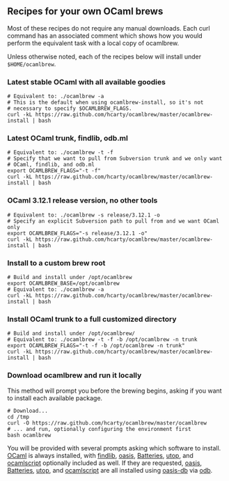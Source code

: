 ## Recipes for your own OCaml brews

Most of these recipes do not require any manual downloads.  Each curl command
has an associated comment which shows how you would perform the equivalent task
with a local copy of ocamlbrew.

Unless otherwise noted, each of the recipes below will install under
`$HOME/ocamlbrew`.

### Latest stable OCaml with all available goodies

    # Equivalent to: ./ocamlbrew -a
    # This is the default when using ocamlbrew-install, so it's not
    # necessary to specify $OCAMLBREW_FLAGS.
    curl -kL https://raw.github.com/hcarty/ocamlbrew/master/ocamlbrew-install | bash

### Latest OCaml trunk, findlib, odb.ml

    # Equivalent to: ./ocamlbrew -t -f
    # Specify that we want to pull from Subversion trunk and we only want
    # OCaml, findlib, and odb.ml
    export OCAMLBREW_FLAGS="-t -f"
    curl -kL https://raw.github.com/hcarty/ocamlbrew/master/ocamlbrew-install | bash

### OCaml 3.12.1 release version, no other tools

    # Equivalent to: ./ocamlbrew -s release/3.12.1 -o
    # Specify an explicit Subversion path to pull from and we want OCaml only
    export OCAMLBREW_FLAGS="-s release/3.12.1 -o"
    curl -kL https://raw.github.com/hcarty/ocamlbrew/master/ocamlbrew-install | bash

### Install to a custom brew root

    # Build and install under /opt/ocamlbrew
    export OCAMLBREW_BASE=/opt/ocamlbrew
    # Equivalent to: ./ocamlbrew -a
    curl -kL https://raw.github.com/hcarty/ocamlbrew/master/ocamlbrew-install | bash

### Install OCaml trunk to a full customized directory

    # Build and install under /opt/ocamlbrew/
    # Equivalent to: ./ocamlbrew -t -f -b /opt/ocamlbrew -n trunk
    export OCAMLBREW_FLAGS="-t -f -b /opt/ocamlbrew -n trunk"
    curl -kL https://raw.github.com/hcarty/ocamlbrew/master/ocamlbrew-install | bash

### Download ocamlbrew and run it locally

This method will prompt you before the brewing begins, asking if you want to
install each available package.

    # Download...
    cd /tmp
    curl -O https://raw.github.com/hcarty/ocamlbrew/master/ocamlbrew
    # ... and run, optionally configuring the environment first
    bash ocamlbrew

You will be provided with several prompts asking which software to install.
[OCaml][] is always installed, with [findlib][], [oasis][], [Batteries][],
[utop][], and [ocamlscript][] optionally included as well.  If they are
requested, [oasis][], [Batteries][], [utop][], and [ocamlscript][] are all
installed using [oasis-db][] via [odb][].

[OCaml]: http://caml.inria.fr/ocaml/release.en.html
[findlib]: http://projects.camlcity.org/projects/findlib.html
[odb]: https://github.com/thelema/odb
[oasis]: http://oasis.forge.ocamlcore.org/
[oasis-db]: http://oasis.ocamlcore.org/dev/home
[Batteries]: http://batteries.forge.ocamlcore.org/
[React]: http://erratique.ch/software/react
[Lwt]: http://ocsigen.org/lwt/
[utop]: http://forge.ocamlcore.org/projects/utop/
[ocamlscript]: http://martin.jambon.free.fr/ocamlscript.html
[perlbrew]: http://search.cpan.org/~gugod/App-perlbrew/bin/perlbrew
[PCRE]: http://www.pcre.org/
